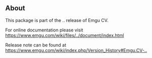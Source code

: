 ## About

This package is part of the .. release of Emgu CV. 

For online documentation please visit
<https://www.emgu.com/wiki/files/../document/index.html>

Release note can be found at
<https://www.emgu.com/wiki/index.php/Version_History#Emgu.CV-..>

